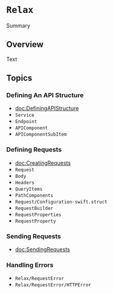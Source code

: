 # ``Relax``

<!--@START_MENU_TOKEN@-->Summary<!--@END_MENU_TOKEN@-->

## Overview

<!--@START_MENU_TOKEN@-->Text<!--@END_MENU_TOKEN@-->

## Topics

### Defining An API Structure

- <doc:DefiningAPIStructure>
- ``Service``
- ``Endpoint``
- ``APIComponent``
- ``APIComponentSubItem``

### Defining Requests

- <doc:CreatingRequests>
- ``Request``
- ``Body``
- ``Headers``
- ``QueryItems``
- ``PathComponents``
- ``Request/Configuration-swift.struct``
- ``RequestBuilder``
- ``RequestProperties``
- ``RequestProperty``

### Sending Requests

- <doc:SendingRequests>

### Handling Errors

- ``Relax/RequestError``
- ``Relax/RequestError/HTTPError``
